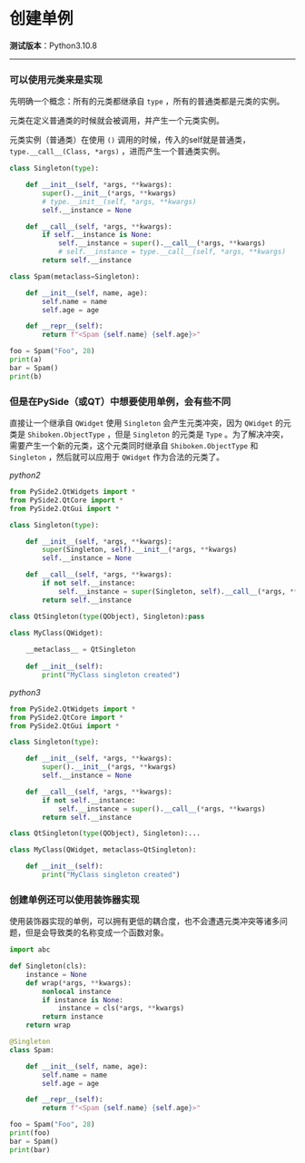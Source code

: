 创建单例
================================================================================

__测试版本__：Python3.10.8

---

### 可以使用元类来是实现

先明确一个概念：所有的元类都继承自 `type` ，所有的普通类都是元类的实例。

元类在定义普通类的时候就会被调用，并产生一个元类实例。

元类实例（普通类）在使用 `()` 调用的时候，传入的self就是普通类， `type.__call__(Class, *args)` ，进而产生一个普通类实例。

```python
class Singleton(type):

    def __init__(self, *args, **kwargs):
        super().__init__(*args, **kwargs)
        # type.__init__(self, *args, **kwargs)
        self.__instance = None

    def __call__(self, *args, **kwargs):
        if self.__instance is None:
            self.__instance = super().__call__(*args, **kwargs)
            # self.__instance = type.__call__(self, *args, **kwargs)
        return self.__instance

class Spam(metaclass=Singleton):

    def __init__(self, name, age):
        self.name = name
        self.age = age

    def __repr__(self):
        return f"<Spam {self.name} {self.age}>"

foo = Spam("Foo", 28)
print(a)
bar = Spam()
print(b)
```

### 但是在PySide（或QT）中想要使用单例，会有些不同

直接让一个继承自 `QWidget` 使用 `Singleton` 会产生元类冲突，因为 `QWidget` 的元类是 `Shiboken.ObjectType` ，但是 `Singleton` 的元类是 `Type` 。为了解决冲突，需要产生一个新的元类，这个元类同时继承自 `Shiboken.ObjectType` 和 `Singleton` ，然后就可以应用于 `QWidget` 作为合法的元类了。

_python2_
```python
from PySide2.QtWidgets import *
from PySide2.QtCore import *
from PySide2.QtGui import *

class Singleton(type):

    def __init__(self, *args, **kwargs):
        super(Singleton, self).__init__(*args, **kwargs)
        self.__instance = None

    def __call__(self, *args, **kwargs):
        if not self.__instance:
            self.__instance = super(Singleton, self).__call__(*args, **kwargs)
        return self.__instance

class QtSingleton(type(QObject), Singleton):pass

class MyClass(QWidget):
	
    __metaclass__ = QtSingleton
	
    def __init__(self):
        print("MyClass singleton created")
```

_python3_
```python
from PySide2.QtWidgets import *
from PySide2.QtCore import *
from PySide2.QtGui import *

class Singleton(type):

    def __init__(self, *args, **kwargs):
        super().__init__(*args, **kwargs)
        self.__instance = None

    def __call__(self, *args, **kwargs):
        if not self.__instance:
            self.__instance = super().__call__(*args, **kwargs)
        return self.__instance

class QtSingleton(type(QObject), Singleton):...

class MyClass(QWidget, metaclass=QtSingleton):

    def __init__(self):
        print("MyClass singleton created")
```

### 创建单例还可以使用装饰器实现

使用装饰器实现的单例，可以拥有更低的耦合度，也不会遭遇元类冲突等诸多问题，但是会导致类的名称变成一个函数对象。

```python
import abc

def Singleton(cls):
    instance = None
    def wrap(*args, **kwargs):
        nonlocal instance
        if instance is None:
            instance = cls(*args, **kwargs)
        return instance
    return wrap

@Singleton
class Spam:

    def __init__(self, name, age):
        self.name = name
        self.age = age

    def __repr__(self):
        return f"<Spam {self.name} {self.age}>"

foo = Spam("Foo", 28)
print(foo)
bar = Spam()
print(bar)
```
